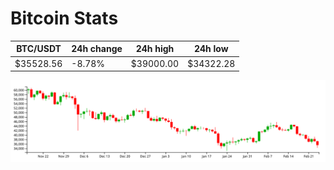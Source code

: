 # Bitcoin Stats

BTC/USDT|24h change|24h high|24h low|
|---|---|---|---|
|$35528.56|-8.78%|$39000.00|$34322.28|

<img src="./chart.svg">
